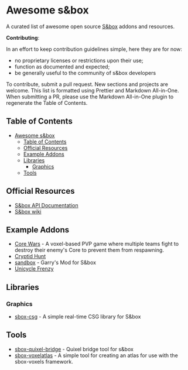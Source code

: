 # Awesome s&box

A curated list of awesome open source [S&box](https://sbox.facepunch.com/) addons and resources.

**Contributing**:

In an effort to keep contribution guidelines simple, here they are for now:

- no proprietary licenses or restrictions upon their use;
- function as documented and expected;
- be generally useful to the community of s&box developers

To contribute, submit a pull request. New sections and projects are welcome. This list is formatted using Prettier and Markdown All-in-One. When submitting a PR, please use the Markdown All-in-One plugin to regenerate the Table of Contents.

## Table of Contents

- [Awesome s&box](#awesome-sbox)
  - [Table of Contents](#table-of-contents)
  - [Official Resources](#official-resources)
  - [Example Addons](#example-addons)
  - [Libraries](#libraries)
    - [Graphics](#graphics)
  - [Tools](#tools)

## Official Resources

- [S&box API Documentation](https://asset.party/api/)
- [S&box wiki](https://wiki.facepunch.com/sbox/)

## Example Addons

- [Core Wars](https://github.com/Facepunch/sbox-corewars) - A voxel-based PVP game where multiple teams fight to destroy their enemy's Core to prevent them from respawning.
- [Cryptid Hunt](https://github.com/Small-Fish-Dev/Cryptid-Hunt)
- [sandbox](https://github.com/Facepunch/sandbox) - Garry's Mod for S&box
- [Unicycle Frenzy](https://github.com/Facepunch/sbox-unicycle-frenzy)

## Libraries

### Graphics

- [sbox-csg](https://github.com/Facepunch/sbox-csg) - A simple real-time CSG library for S&box

## Tools

- [sbox-quixel-bridge](https://github.com/xezno/sbox-quixel-bridge) - Quixel bridge tool for s&box
- [sbox-voxelatlas](https://github.com/Facepunch/sbox-voxelatlas) - A simple tool for creating an atlas for use with the sbox-voxels framework.
